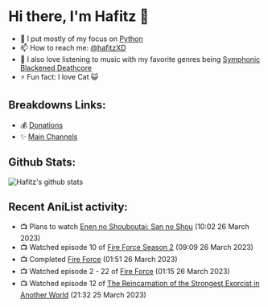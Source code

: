 # Hi there, I'm Hafitz 👋
- 🐍 I put mostly of my focus on [Python](https://python.org)
- 📫 How to reach me: [@hafitzXD](https://t.me/hafitzXD)
- 🎵 I also love listening to music with my favorite genres being [Symphonic Blackened Deathcore](https://youtu.be/qyYmS_iBcy4)
- ⚡ Fun fact: I love Cat 😺

## Breakdowns Links:
- 💰 [Donations](https://t.me/TheBreakdowns/2)
- ✨ [Main Channels](https://t.me/TheBreakdowns)

## Github Stats:
![Hafitz's github stats](https://github-readme-stats.vercel.app/api?username=breakdowns&show_icons=true&count_private=true&bg_color=00000000&text_color=777)

## Recent AniList activity:
<!-- ANILIST_ACTIVITY:start -->

-   📺 Plans to watch [Enen no Shouboutai: San no Shou](https://anilist.co/anime/149118) (10:02 26 March 2023)
-   📺 Watched episode 10 of [Fire Force Season 2](https://anilist.co/anime/114236) (09:09 26 March 2023)
-   📺 Completed [Fire Force](https://anilist.co/anime/105310) (01:51 26 March 2023)
-   📺 Watched episode 2 - 22 of [Fire Force](https://anilist.co/anime/105310) (01:15 26 March 2023)
-   📺 Watched episode 12 of [The Reincarnation of the Strongest Exorcist in Another World](https://anilist.co/anime/144553) (21:32 25 March 2023)

<!-- ANILIST_ACTIVITY:end -->
